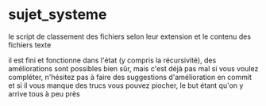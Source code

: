 # sujet_systeme
le script de classement des fichiers selon leur extension et le contenu des fichiers texte

il est fini et fonctionne dans l'état (y compris la récursivité), des améliorations sont possibles bien sûr, mais c'est déjà pas mal
si vous voulez compléter, n'hésitez pas à faire des suggestions d'amélioration en commit et si il vous manque des trucs vous pouvez piocher, le but étant qu'on y arrive tous à peu près  
